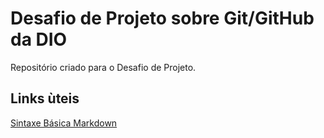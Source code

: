 # Desafio de Projeto sobre Git/GitHub da DIO
Repositório criado para o Desafio de Projeto.

## Links ùteis
[Sintaxe Básica Markdown](https://www.markdownguide.org/basic-syntax)
